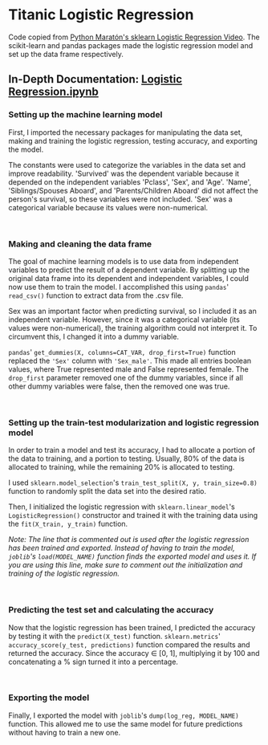 # Titanic Logistic Regression

Code copied from [Python Maratón's sklearn Logistic Regression Video](https://www.youtube.com/watch?v=VK6v9Ure8Lk). The scikit-learn and pandas packages made the logistic regression model and set up the data frame respectively.

## In-Depth Documentation: [Logistic Regression.ipynb](/Titanic%20Logistic%20Regression/Logistic%20Regression.ipynb)

### Setting up the machine learning model

First, I imported the necessary packages for manipulating the data set, making and training the logistic regression, testing accuracy, and exporting the model.

The constants were used to categorize the variables in the data set and improve readability. 'Survived' was the dependent variable because it depended on the independent variables 'Pclass', 'Sex', and 'Age'. 'Name', 'Siblings/Spouses Aboard', and 'Parents/Children Aboard' did not affect the person's survival, so these variables were not included. 'Sex' was a categorical variable because its values were non-numerical.

<br>

### Making and cleaning the data frame

The goal of machine learning models is to use data from independent variables to predict the result of a dependent variable. By splitting up the original data frame into its dependent and independent variables, I could now use them to train the model. I accomplished this using `pandas`' `read_csv()` function to extract data from the .csv file.

Sex was an important factor when predicting survival, so I included it as an independent variable. However, since it was a categorical variable (its values were non-numerical), the training algorithm could not interpret it. To circumvent this, I changed it into a dummy variable.

`pandas`' `get_dummies(X, columns=CAT_VAR, drop_first=True)` function replaced the `'Sex'` column with `'Sex_male'`. This made all entries boolean values, where True represented male and False represented female. The `drop_first` parameter removed one of the dummy variables, since if all other dummy variables were false, then the removed one was true.

<br>

### Setting up the train-test modularization and logistic regression model

In order to train a model and test its accuracy, I had to allocate a portion of the data to training, and a portion to testing. Usually, 80% of the data is allocated to training, while the remaining 20% is allocated to testing.

I used `sklearn.model_selection`'s `train_test_split(X, y, train_size=0.8)` function to randomly split the data set into the desired ratio.

Then, I initialized the logistic regression with `sklearn.linear_model`'s `LogisticRegression()` constructor and trained it with the training data using the `fit(X_train, y_train)` function.

*Note: The line that is commented out is used after the logistic regression has been trained and exported. Instead of having to train the model, `joblib`'s `load(MODEL_NAME)` function finds the exported model and uses it. If you are using this line, make sure to comment out the initialization and training of the logistic regression.*

<br>

### Predicting the test set and calculating the accuracy

Now that the logistic regression has been trained, I predicted the accuracy by testing it with the `predict(X_test)` function. `sklearn.metrics`' `accuracy_score(y_test, predictions)` function compared the results and returned the accuracy. Since the accuracy ∈ [0, 1], multiplying it by 100 and concatenating a % sign turned it into a percentage.

<br>

### Exporting the model

Finally, I exported the model with `joblib`'s `dump(log_reg, MODEL_NAME)` function. This allowed me to use the same model for future predictions without having to train a new one.
